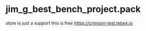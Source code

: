 # jim_g_best_bench_project.pack

store is just a support this is free 
https://crimson-test.tebex.io
